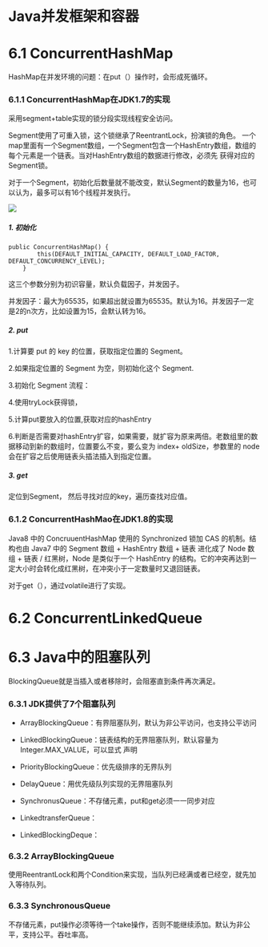 # Java并发框架和容器

# 6.1 ConcurrentHashMap

  HashMap在并发环境的问题：在put（）操作时，会形成死循环。
  
### 6.1.1 ConcurrentHashMap在JDK1.7的实现

采用segment+table实现的锁分段实现线程安全访问。
  
Segment使用了可重入锁，这个锁继承了ReentrantLock，扮演锁的角色。
一个map里面有一个Segment数组，一个Segment包含一个HashEntry数组，数组的每个元素是一个链表。当对HashEntry数组的数据进行修改，必须先
获得对应的Segment锁。
  
对于一个Segment，初始化后数量就不能改变，默认Segment的数量为16，也可以认为，最多可以有16个线程并发执行。
  
![](https://hadyang.github.io/interview/docs/java/collection/Concurrenthashmap/images/ConcurrentHashMap.png)  

##### 1. 初始化

    public ConcurrentHashMap() {
            this(DEFAULT_INITIAL_CAPACITY, DEFAULT_LOAD_FACTOR, DEFAULT_CONCURRENCY_LEVEL);
        }
     
这三个参数分别为初识容量，默认负载因子，并发因子。

并发因子：最大为65535，如果超出就设置为65535。默认为16。并发因子一定是2的n次方，比如设置为15，会默认转为16。

##### 2. put

1.计算要 put 的 key 的位置，获取指定位置的 Segment。

2.如果指定位置的 Segment 为空，则初始化这个 Segment.

3.初始化 Segment 流程：

4.使用tryLock获得锁，

5.计算put要放入的位置,获取对应的hashEntry

6.判断是否需要对hashEntry扩容，如果需要，就扩容为原来两倍。老数组里的数据移动到新的数组时，位置要么不变，要么变为 index+ oldSize，参数里的 node 会在扩容之后使用链表头插法插入到指定位置。

##### 3. get

定位到Segment， 然后寻找对应的key，遍历查找对应值。

  
### 6.1.2 ConcurrentHashMao在JDK1.8的实现

Java8 中的 ConcruuentHashMap 使用的 Synchronized 锁加 CAS 的机制。结构也由 Java7 中的 Segment 数组 + HashEntry 数组 + 链表 
进化成了 Node 数组 + 链表 / 红黑树，Node 是类似于一个 HashEntry 的结构。它的冲突再达到一定大小时会转化成红黑树，在冲突小于一定数量时又退回链表。
  
对于get（），通过volatile进行了实现。
  
# 6.2 ConcurrentLinkedQueue

# 6.3 Java中的阻塞队列
  BlockingQueue就是当插入或者移除时，会阻塞直到条件再次满足。
  
### 6.3.1 JDK提供了7个阻塞队列

  * ArrayBlockingQueue：有界阻塞队列，默认为非公平访问，也支持公平访问
  
  * LinkedBlockingQueue：链表结构的无界阻塞队列，默认容量为Integer.MAX_VALUE，可以显式 声明
  
  * PriorityBlockingQueue：优先级排序的无界队列
  
  * DelayQueue：用优先级队列实现的无界阻塞队列
  
  * SynchronusQueue：不存储元素，put和get必须一一同步对应

  * LinkedtransferQueue：
  
  * LinkedBlockingDeque：
  
### 6.3.2 ArrayBlockingQueue
  使用ReentrantLock和两个Condition来实现，当队列已经满或者已经空，就先加入等待队列。
  
### 6.3.3 SynchronousQueue
  不存储元素，put操作必须等待一个take操作，否则不能继续添加。默认为非公平，支持公平。吞吐率高。    
       
        